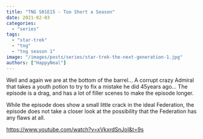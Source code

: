 ```yaml
---
title: "TNG S01E15 - Too Short a Season"
date: 2021-02-03
categories: 
  - "series"
tags: 
  - "star-trek"
  - "tng"
  - "tng season 1"
image: "/images/posts/series/star-trek-the-next-generation-1.jpg"
authors: ["HappyNeal"]
---
```


Well and again we are at the bottom of the barrel... A corrupt crazy Admiral that takes a youth potion to try to fix a mistake he did 45years ago... The episode is a drag, and has a lot of filler scenes to make the episode longer.

While the episode does show a small little crack in the ideal Federation, the episode does not take a closer look at the possibility that the Federation has any flaws at all.

https://www.youtube.com/watch?v=xVkxrdSnJoI&t=9s
